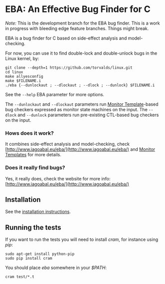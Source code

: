 # EBA: An Effective Bug Finder for C

*Note:* This is the development branch for the EBA bug finder. This is a work in progress with bleeding edge feature branches. Things might break. 

EBA is a bug finder for C based on side-effect analysis and model-checking.

For now, you can use it to find double-lock and double-unlock bugs in the Linux kernel, by:

    git clone --depth=1 https://github.com/torvalds/linux.git
    cd linux
    make allyesconfig
    make $FILENAME.i
    ./eba {--dunlockaut ; --dlockaut ; --dlock ; --dunlock} $FILENAME.i

See the `--help` EBA parameter for more options. 

The `--dunlockaut` and `--dlockaut` parameters run [Monitor Template](https://github.com/andersfischernielsen/Finding-Resource-Manipulation-Bugs-with-Monitor-Automata-on-the-Example-of-the-Linux-Kernel)-based bug checkers expressed as monitor state machines on the input. The `--dlock` and `--dunlock` parameters run pre-existing CTL-based bug checkers on the input. 

### Hows does it work?

It combines side-effect analysis and model-checking, check [http://www.iagoabal.eu/eba/](http://www.iagoabal.eu/eba/) and [Monitor Templates](https://github.com/andersfischernielsen/Finding-Resource-Manipulation-Bugs-with-Monitor-Automata-on-the-Example-of-the-Linux-Kernel) for more details. 

### Does it really find bugs?

Yes, it really does, check the website for more info: [http://www.iagoabal.eu/eba/](http://www.iagoabal.eu/eba/)

## Installation

See the [installation instructions](INSTALL.md).

## Running the tests

If you want to run the tests you will need to install _cram_, for instance using _pip_:

    sudo apt-get install python-pip
    sudo pip install cram

You should place _eba_ somewhere in your _$PATH_:

    cram test/*.t
